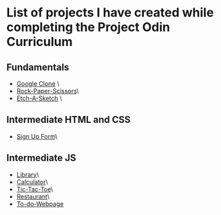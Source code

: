 # List of projects I have created while completing the Project Odin Curriculum
## Fundamentals
- [Google Clone](https://nerb-visage.github.io/project-odin/js/google-home) \
- [Rock-Paper-Scissors](https://nerb-visage.github.io/project-odin/js/rock-paper-scissors)\
- [Etch-A-Sketch](https://nerb-visage.github.io/project-odin/js/etch-a-sketch) \

## Intermediate HTML and CSS
- [Sign Up Form](https://nerb-visage.github.io/project-odin/html%26css/sign-up-form)\

## Intermediate JS
- [Library](https://nerb-visage.github.io/project-odin/js/library)\
- [Calculator](https://nerb-visage.github.io/project-odin/js/calculator)\
- [Tic-Tac-Toe](https://nerb-visage.github.io/project-odin/js/tic-tac)\
- [Restaurant](https://nerb-visage.github.io/project-odin/js/restaurant/dist)\
- [To-do-Webpage](https://nerb-visage.github.io/project-odin/js/to-do-list/dist)

